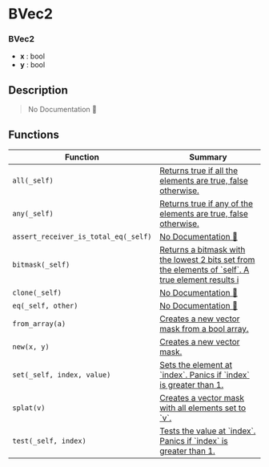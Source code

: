 # BVec2

### BVec2

- **x** : bool
- **y** : bool

## Description

> No Documentation 🚧

## Functions

| Function | Summary |
| --- | --- |
| `all(_self)` | [ Returns true if all the elements are true, false otherwise\.](./bvec2/all.md) |
| `any(_self)` | [ Returns true if any of the elements are true, false otherwise\.](./bvec2/any.md) |
| `assert_receiver_is_total_eq(_self)` | [No Documentation 🚧](./bvec2/assert_receiver_is_total_eq.md) |
| `bitmask(_self)` | [ Returns a bitmask with the lowest 2 bits set from the elements of \`self\`\.  A true element results i](./bvec2/bitmask.md) |
| `clone(_self)` | [No Documentation 🚧](./bvec2/clone.md) |
| `eq(_self, other)` | [No Documentation 🚧](./bvec2/eq.md) |
| `from_array(a)` | [ Creates a new vector mask from a bool array\.](./bvec2/from_array.md) |
| `new(x, y)` | [ Creates a new vector mask\.](./bvec2/new.md) |
| `set(_self, index, value)` | [ Sets the element at \`index\`\.  Panics if \`index\` is greater than 1\.](./bvec2/set.md) |
| `splat(v)` | [ Creates a vector mask with all elements set to \`v\`\.](./bvec2/splat.md) |
| `test(_self, index)` | [ Tests the value at \`index\`\.  Panics if \`index\` is greater than 1\.](./bvec2/test.md) |